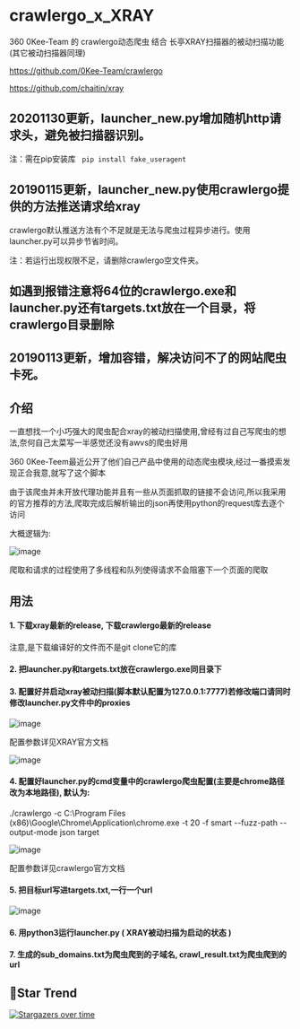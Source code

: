 # crawlergo_x_XRAY

360 0Kee-Team 的 crawlergo动态爬虫 结合 长亭XRAY扫描器的被动扫描功能 (其它被动扫描器同理)

https://github.com/0Kee-Team/crawlergo

https://github.com/chaitin/xray

## 20201130更新，launcher_new.py增加随机http请求头，避免被扫描器识别。
注：需在pip安装库 
` pip install fake_useragent`

## 20190115更新，launcher_new.py使用crawlergo提供的方法推送请求给xray

crawlergo默认推送方法有个不足就是无法与爬虫过程异步进行。使用launcher.py可以异步节省时间。

注：若运行出现权限不足，请删除crawlergo空文件夹。

## 如遇到报错注意将64位的crawlergo.exe和launcher.py还有targets.txt放在一个目录，将crawlergo目录删除

## 20190113更新，增加容错，解决访问不了的网站爬虫卡死。

## 介绍

一直想找一个小巧强大的爬虫配合xray的被动扫描使用,曾经有过自己写爬虫的想法,奈何自己太菜写一半感觉还没有awvs的爬虫好用

360 0Kee-Teem最近公开了他们自己产品中使用的动态爬虫模块,经过一番摸索发现正合我意,就写了这个脚本

由于该爬虫并未开放代理功能并且有一些从页面抓取的链接不会访问,所以我采用的官方推荐的方法,爬取完成后解析输出的json再使用python的request库去逐个访问

大概逻辑为:

![image](https://raw.githubusercontent.com/timwhitez/crawlergo_x_XRAY/master/img/5.png)

爬取和请求的过程使用了多线程和队列使得请求不会阻塞下一个页面的爬取

## 用法 

#### 1. 下载xray最新的release, 下载crawlergo最新的release

注意,是下载编译好的文件而不是git clone它的库

#### 2. 把launcher.py和targets.txt放在crawlergo.exe同目录下


#### 3. 配置好并启动xray被动扫描(脚本默认配置为127.0.0.1:7777)若修改端口请同时修改launcher.py文件中的proxies

![image](https://raw.githubusercontent.com/timwhitez/crawlergo_x_XRAY/master/img/0.png)

配置参数详见XRAY官方文档

![image](https://raw.githubusercontent.com/timwhitez/crawlergo_x_XRAY/master/img/1.png)

#### 4. 配置好launcher.py的cmd变量中的crawlergo爬虫配置(主要是chrome路径改为本地路径), 默认为:

./crawlergo -c C:\Program Files (x86)\Google\Chrome\Application\chrome.exe -t 20 -f smart --fuzz-path --output-mode json target

![image](https://raw.githubusercontent.com/timwhitez/crawlergo_x_XRAY/master/img/4.png)

配置参数详见crawlergo官方文档

#### 5. 把目标url写进targets.txt,一行一个url

![image](https://raw.githubusercontent.com/timwhitez/crawlergo_x_XRAY/master/img/3.png)

#### 6. 用python3运行launcher.py ( XRAY被动扫描为启动的状态 )

#### 7. 生成的sub_domains.txt为爬虫爬到的子域名, crawl_result.txt为爬虫爬到的url

## 🚀Star Trend
[![Stargazers over time](https://starchart.cc/timwhitez/crawlergo_x_XRAY.svg)](https://starchart.cc/timwhitez/crawlergo_x_XRAY)
